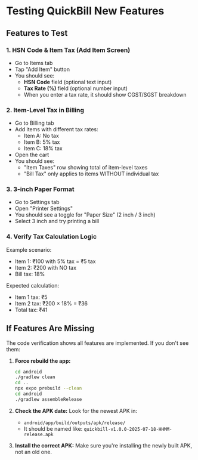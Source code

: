 # Testing QuickBill New Features

## Features to Test

### 1. HSN Code & Item Tax (Add Item Screen)
- Go to Items tab
- Tap "Add Item" button
- You should see:
  - **HSN Code** field (optional text input)
  - **Tax Rate (%)** field (optional number input)
  - When you enter a tax rate, it should show CGST/SGST breakdown

### 2. Item-Level Tax in Billing
- Go to Billing tab
- Add items with different tax rates:
  - Item A: No tax
  - Item B: 5% tax
  - Item C: 18% tax
- Open the cart
- You should see:
  - "Item Taxes" row showing total of item-level taxes
  - "Bill Tax" only applies to items WITHOUT individual tax

### 3. 3-inch Paper Format
- Go to Settings tab
- Open "Printer Settings"
- You should see a toggle for "Paper Size" (2 inch / 3 inch)
- Select 3 inch and try printing a bill

### 4. Verify Tax Calculation Logic
Example scenario:
- Item 1: ₹100 with 5% tax = ₹5 tax
- Item 2: ₹200 with NO tax
- Bill tax: 18%

Expected calculation:
- Item 1 tax: ₹5
- Item 2 tax: ₹200 × 18% = ₹36
- Total tax: ₹41

## If Features Are Missing

The code verification shows all features are implemented. If you don't see them:

1. **Force rebuild the app:**
   ```bash
   cd android
   ./gradlew clean
   cd ..
   npx expo prebuild --clean
   cd android
   ./gradlew assembleRelease
   ```

2. **Check the APK date:**
   Look for the newest APK in:
   - `android/app/build/outputs/apk/release/`
   - It should be named like: `quickbill-v1.0.0-2025-07-18-HHMM-release.apk`

3. **Install the correct APK:**
   Make sure you're installing the newly built APK, not an old one.